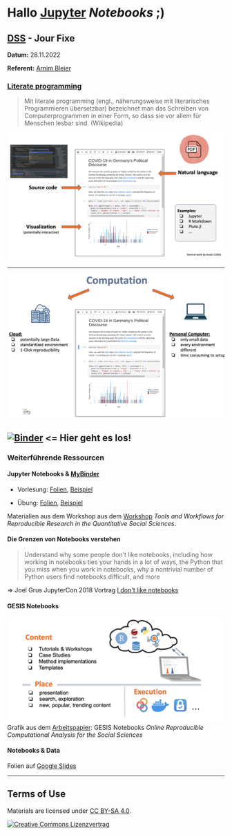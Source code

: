 # Hallo [Jupyter](https://jupyter.org) *Notebooks* ;)
## [DSS](https://www.gesis.org/en/institute/departments/data-services-for-the-social-sciences) - Jour Fixe 

**Datum:** 28.11.2022

**Referent:** [Arnim Bleier](https://www.gesis.org/en/institute/staff/person/arnim.bleier)

### [Literate programming](https://de.wikipedia.org/wiki/Literate_programming)

> Mit literate programming (engl., näherungsweise mit literarisches Programmieren übersetzbar) bezeichnet man das Schreiben von Computerprogrammen in einer Form, so dass sie vor allem für Menschen lesbar sind. (Wikipedia)

![Notebooks](pics/notebooks.png)

---

![Computation](pics/computation.png)


[![Binder](https://notebooks.gesis.org/binder/badge.svg)](https://mybinder.org/v2/gh/arnim/HalloJupyterDSS/main)
<= Hier geht es los!
--- 


### Weiterführende Ressourcen

#### Jupyter Notebooks & [MyBinder](http://mybinder.org)

- Vorlesung: [Folien](https://raw.githubusercontent.com/jobreu/reproducible-research-gesis-2022/main/slides/Binder.pdf), [Beispiel](https://github.com/arnim/ggplot2Demo)

- Übung: [Folien](https://raw.githubusercontent.com/jobreu/reproducible-research-gesis-2022/main/exercises/Binder_exercise.pdf), [Beispiel](https://github.com/arnim/COVID-19_Binder)

Materialien aus dem Workshop aus dem [Workshop](https://github.com/jobreu/reproducible-research-gesis-2022) *Tools and Workflows for Reproducible Research in the Quantitative Social Sciences*.


#### Die Grenzen von Notebooks verstehen

> Understand why some people don't like notebooks, including how working in notebooks ties your hands in a lot of ways, the Python that you miss when you work in notebooks, why a nontrivial number of Python users find notebooks difficult, and more

=> Joel Grus JupyterCon 2018 Vortrag [I don't like notebooks](https://conferences.oreilly.com/jupyter/jup-ny/public/schedule/detail/68282.html)


#### GESIS Notebooks
![GESIS Notebooks](pics/GESISNotebooks.png)
Grafik aus dem [Arbeitspapier](https://zenodo.org/record/7362188#.Y4Phki8w2Ld): GESIS Notebooks *Online Reproducible Computational Analysis for the Social Sciences*


#### Notebooks & Data
Folien auf [Google Slides](https://docs.google.com/presentation/d/1v-Dge4HxqJxgVpo1PfNrFYF22oDTLrXaaBRW5hITrxo/edit?usp=sharing)

--- 
## Terms of Use

Materials are licensed under [CC BY-SA 4.0](http://creativecommons.org/licenses/by-sa/4.0/).


[![Creative Commons Lizenzvertrag](https://i.creativecommons.org/l/by-sa/4.0/88x31.png)](http://creativecommons.org/licenses/by-sa/4.0/)